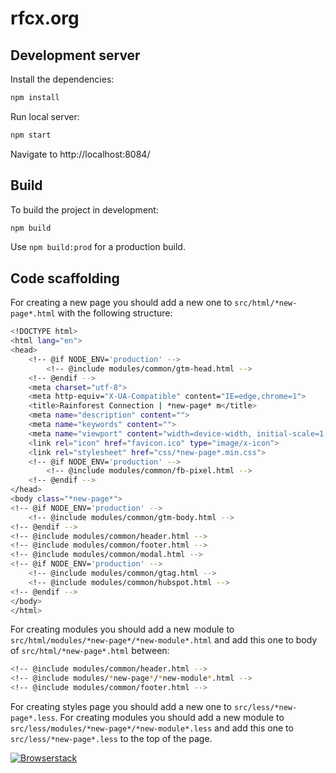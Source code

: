 # rfcx.org

## Development server

Install the dependencies:

```sh
npm install
```

Run local server:

```sh
npm start
```

Navigate to http://localhost:8084/

## Build

To build the project in development:

```sh
npm build
```

Use `npm build:prod` for a production build.

## Code scaffolding
For creating a new page you should add a new one to `src/html/*new-page*.html` with the following structure:

```sh
<!DOCTYPE html>
<html lang="en">
<head>
    <!-- @if NODE_ENV='production' -->
        <!-- @include modules/common/gtm-head.html -->
    <!-- @endif -->
    <meta charset="utf-8">
    <meta http-equiv="X-UA-Compatible" content="IE=edge,chrome=1">
    <title>Rainforest Connection | *new-page* m</title>
    <meta name="description" content="">
    <meta name="keywords" content="">
    <meta name="viewport" content="width=device-width, initial-scale=1, minimum-scale=1, maximum-scale=1">
    <link rel="icon" href="favicon.ico" type="image/x-icon">
    <link rel="stylesheet" href="css/*new-page*.min.css">
    <!-- @if NODE_ENV='production' -->
        <!-- @include modules/common/fb-pixel.html -->
    <!-- @endif -->
</head>
<body class="*new-page*">
<!-- @if NODE_ENV='production' -->
    <!-- @include modules/common/gtm-body.html -->
<!-- @endif -->
<!-- @include modules/common/header.html -->
<!-- @include modules/common/footer.html -->
<!-- @include modules/common/modal.html -->
<!-- @if NODE_ENV='production' -->
    <!-- @include modules/common/gtag.html -->
    <!-- @include modules/common/hubspot.html -->
<!-- @endif -->
</body>
</html>
```
For creating modules you should add a new module to `src/html/modules/*new-page*/*new-module*.html` and add this one to body of `src/html/*new-page*.html` between:

```sh
<!-- @include modules/common/header.html -->
<!-- @include modules/*new-page*/*new-module*.html -->
<!-- @include modules/common/footer.html -->
```
For creating styles page you should add a new one to `src/less/*new-page*.less`.
For creating modules you should add a new module to `src/less/modules/*new-page*/*new-module*.less` and add this one to `src/less/*new-page*.less` to the top of the page.

[![Browserstack](https://camo.githubusercontent.com/178e11ae94b103abb44ddee10ce0e40901f99ca9/687474703a2f2f6937352e666173747069632e72752f6269672f323031362f303333302f65642f36356564373566346535663434396564353735366438646336323332313765642e6a7067)](https://www.browserstack.com/)
